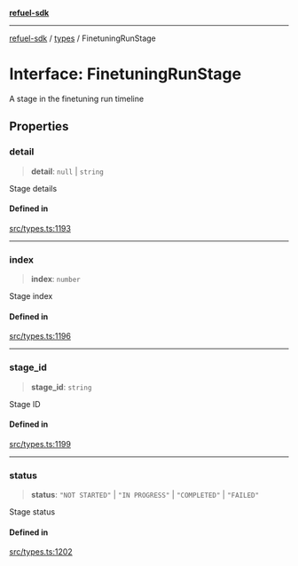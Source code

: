 [**refuel-sdk**](../../README.md)

***

[refuel-sdk](../../modules.md) / [types](../README.md) / FinetuningRunStage

# Interface: FinetuningRunStage

A stage in the finetuning run timeline

## Properties

### detail

> **detail**: `null` \| `string`

Stage details

#### Defined in

[src/types.ts:1193](https://github.com/refuel-ai/refuel-sdk/blob/1b12f0442d5e4e331bc7d9e4f1f5828e99232382/src/types.ts#L1193)

***

### index

> **index**: `number`

Stage index

#### Defined in

[src/types.ts:1196](https://github.com/refuel-ai/refuel-sdk/blob/1b12f0442d5e4e331bc7d9e4f1f5828e99232382/src/types.ts#L1196)

***

### stage\_id

> **stage\_id**: `string`

Stage ID

#### Defined in

[src/types.ts:1199](https://github.com/refuel-ai/refuel-sdk/blob/1b12f0442d5e4e331bc7d9e4f1f5828e99232382/src/types.ts#L1199)

***

### status

> **status**: `"NOT STARTED"` \| `"IN PROGRESS"` \| `"COMPLETED"` \| `"FAILED"`

Stage status

#### Defined in

[src/types.ts:1202](https://github.com/refuel-ai/refuel-sdk/blob/1b12f0442d5e4e331bc7d9e4f1f5828e99232382/src/types.ts#L1202)
